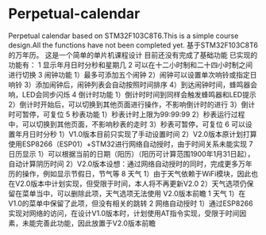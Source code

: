 # Perpetual-calendar
Perpetual calendar based on STM32F103C8T6.This is a simple course design.All the functions have not been completed yet.
基于STM32F103C8T6的万年历。
这是一个简单的单片机课程设计
目前还没有完成了基础功能
已实现的功能有：
  1 显示年月日时分秒和星期几
  2 可以在十二小时制和二十四小时制之间进行切换
  3 闹钟功能
    1）最多可添加五个闹钟
    2）闹钟可以设置单次响铃或指定日响铃
    3）添加闹钟后，闹钟列表会自动按照时间排序
    4）到达闹钟时间，蜂鸣器会响，LED会同步闪烁
  4 倒计时功能
    1）倒计时时间到同样会触发蜂鸣器和LED提示
    2）倒计时开始后，可以切换到其他页面进行操作，不影响倒计时的进行
    3）倒计时可暂停，可复位
  5 秒表功能
    1）秒表计时上限为99:99:99
    2）秒表运行过程中，可以切换到其他页面，不影响秒表的走时
    3）秒表可暂停，可复位
  6 可以设置年月日时分秒
    1）V1.0版本目前只实现了手动设置时间
    2）V2.0版本原计划打算使用ESP8266（ESP01）+STM32进行网络自动授时，由于时间关系未能实现
  7 日历显示
    1）可以根据当前的日期（阳历）（阳历可计算范围1900年1月31日起），自动计算阴历时间
    2）V2.0版本设想：通过网络自动授时的同时，完成更多万年历的操作，例如显示节假日，节气等
  8 天气
    1）由于天气依赖于WiFi模块，因此也在V2.0版本中计划实现，但受限于时间，本人将不再更新V2.0
    2）天气选项仍保留在菜单当中，可以删除此项，天气选项无法使用
V2.0版本前瞻
  1 天气
    1）在V1.0的菜单中保留了此项，但没有相关的跳转
  2 网络自动授时
    1）通过ESP8266实现对网络的访问，在设计V1.0版本时，计划使用AT指令实现，受限于时间因素，未能完善此功能，因此放置于V2.0版本前瞻
